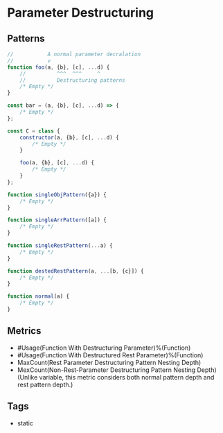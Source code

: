 # Parameter Destructuring

## Patterns

```js
//           A normal parameter decralation
//           v
function foo(a, {b}, [c], ...d) {
    //          ^^^  ^^^     ^
    //          Destructuring patterns
    /* Empty */
}

const bar = (a, {b}, [c], ...d) => {
    /* Empty */
};

const C = class {
    constructor(a, {b}, [c], ...d) {
        /* Empty */
    }

    foo(a, {b}, [c], ...d) {
        /* Empty */
    }
};

function singleObjPattern({a}) {
    /* Empty */
}

function singleArrPattern([a]) {
    /* Empty */
}

function singleRestPattern(...a) {
    /* Empty */
}

function destedRestPattern(a, ...[b, {c}]) {
    /* Empty */
}

function normal(a) {
    /* Empty */
}
```

## Metrics

* #Usage(Function With Destructuring Parameter)%(Function)
* #Usage(Function With Destructured Rest Parameter)%(Function)
* MaxCount(Rest Parameter Destructuring Pattern Nesting Depth)
* MexCount(Non-Rest-Parameter Destructuring Pattern Nesting Depth) (Unlike variable, this
  metric considers both normal pattern depth and rest pattern depth.)

## Tags

* static
